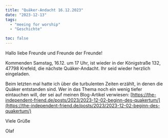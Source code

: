 ```yaml
---
title: "Quäker-Andacht 16.12.2023"
date: "2023-12-13"
tags:
  - "meeing for worship"
  - "Geschichte"

toc: false
---
```


Hallo liebe Freunde und Freunde der Freunde!

Kommenden Samstag, 16.12. um 17 Uhr, ist wieder in der Königstraße
132, 47798 Krefeld, die nächste Quäker-Andacht. Ihr seid wieder
herzlich eingeladen.

Beim letzten mal hatte ich über die turbulenten Zeiten erzählt,
in denen die Quäker entstanden sind. Wer in das Thema noch ein wenig
tiefer eintauchen will, der sei auf meinen Blog-Artikel verwiesen:
[https://the-independent-friend.de/posts/2023/2023-12-02-beginn-des-quakertum/](https://the-independent-friend.de/posts/2023/2023-12-02-beginn-des-quakertum/)


Viele Grüße

Olaf